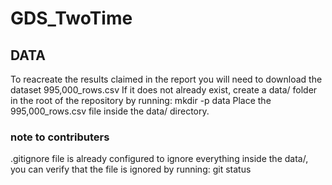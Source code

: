 # GDS_TwoTime
## DATA
To reacreate the results claimed in the report you will need to download the dataset 995,000_rows.csv
If it does not already exist, create a data/ folder in the root of the repository by running:
	mkdir -p data
Place the 995,000_rows.csv file inside the data/ directory.

### note to contributers
.gitignore file is already configured to ignore everything inside the data/, you can verify that the file is ignored by running:
	git status
